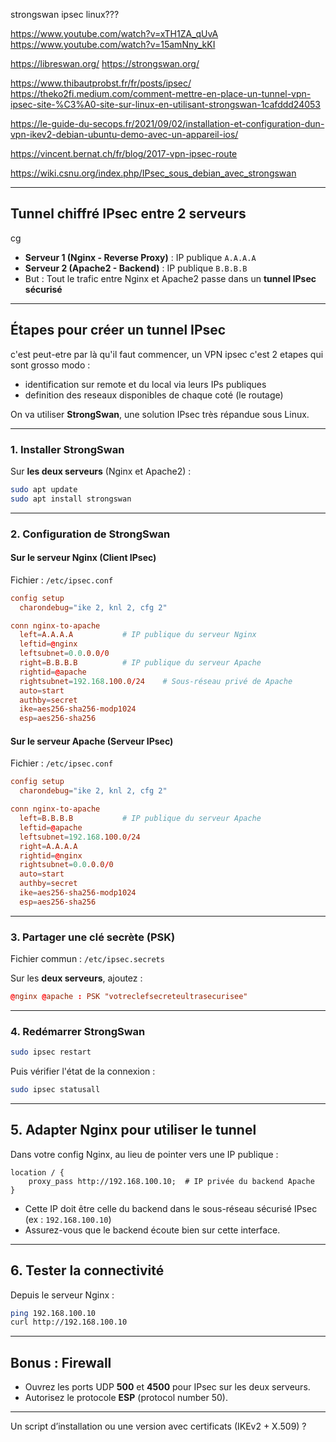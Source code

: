 strongswan ipsec linux???

https://www.youtube.com/watch?v=xTH1ZA_qUvA
https://www.youtube.com/watch?v=15amNny_kKI

https://libreswan.org/
https://strongswan.org/

https://www.thibautprobst.fr/fr/posts/ipsec/
https://theko2fi.medium.com/comment-mettre-en-place-un-tunnel-vpn-ipsec-site-%C3%A0-site-sur-linux-en-utilisant-strongswan-1cafddd24053

https://le-guide-du-secops.fr/2021/09/02/installation-et-configuration-dun-vpn-ikev2-debian-ubuntu-demo-avec-un-appareil-ios/

https://vincent.bernat.ch/fr/blog/2017-vpn-ipsec-route

https://wiki.csnu.org/index.php/IPsec_sous_debian_avec_strongswan

---
##  Tunnel chiffré IPsec entre 2 serveurs
cg
- **Serveur 1 (Nginx - Reverse Proxy)** : IP publique `A.A.A.A`
- **Serveur 2 (Apache2 - Backend)** : IP publique `B.B.B.B`
- But : Tout le trafic entre Nginx et Apache2 passe dans un **tunnel IPsec sécurisé**

---
##  Étapes pour créer un tunnel IPsec

c'est peut-etre par là qu'il faut commencer,
un VPN ipsec c'est 2 etapes qui sont grosso modo :
- identification sur remote et du local via leurs IPs publiques
- definition des reseaux disponibles de chaque coté (le routage)

On va utiliser **StrongSwan**, une solution IPsec très répandue sous Linux.

---
###  1. Installer StrongSwan

Sur **les deux serveurs** (Nginx et Apache2) :

```bash
sudo apt update
sudo apt install strongswan
```

---
###  2. Configuration de StrongSwan

#### Sur le serveur **Nginx (Client IPsec)**

Fichier : `/etc/ipsec.conf`

```conf
config setup
  charondebug="ike 2, knl 2, cfg 2"

conn nginx-to-apache
  left=A.A.A.A           # IP publique du serveur Nginx
  leftid=@nginx
  leftsubnet=0.0.0.0/0
  right=B.B.B.B          # IP publique du serveur Apache
  rightid=@apache
  rightsubnet=192.168.100.0/24    # Sous-réseau privé de Apache
  auto=start
  authby=secret
  ike=aes256-sha256-modp1024
  esp=aes256-sha256
```

#### Sur le serveur **Apache (Serveur IPsec)**

Fichier : `/etc/ipsec.conf`

```conf
config setup
  charondebug="ike 2, knl 2, cfg 2"

conn nginx-to-apache
  left=B.B.B.B           # IP publique du serveur Apache
  leftid=@apache
  leftsubnet=192.168.100.0/24
  right=A.A.A.A
  rightid=@nginx
  rightsubnet=0.0.0.0/0
  auto=start
  authby=secret
  ike=aes256-sha256-modp1024
  esp=aes256-sha256
```

---
###  3. Partager une clé secrète (PSK)

Fichier commun : `/etc/ipsec.secrets`

Sur les **deux serveurs**, ajoutez :

```conf
@nginx @apache : PSK "votreclefsecreteultrasecurisee"
```

---
###  4. Redémarrer StrongSwan

```bash
sudo ipsec restart
```

Puis vérifier l'état de la connexion :

```bash
sudo ipsec statusall
```

---
##  5. Adapter Nginx pour utiliser le tunnel

Dans votre config Nginx, au lieu de pointer vers une IP publique :

```nginx
location / {
    proxy_pass http://192.168.100.10;  # IP privée du backend Apache
}
```

- Cette IP doit être celle du backend dans le sous-réseau sécurisé IPsec (ex : `192.168.100.10`)
- Assurez-vous que le backend écoute bien sur cette interface.

---
##  6. Tester la connectivité

Depuis le serveur Nginx :

```bash
ping 192.168.100.10
curl http://192.168.100.10
```

---
##  Bonus : Firewall

- Ouvrez les ports UDP **500** et **4500** pour IPsec sur les deux serveurs.
- Autorisez le protocole **ESP** (protocol number 50).

---

Un script d’installation ou une version avec certificats (IKEv2 + X.509) ?